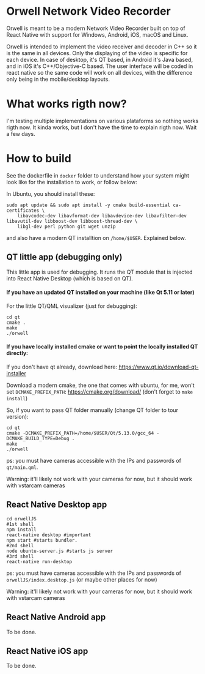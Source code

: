 # Orwell Network Video Recorder

Orwell is meant to be a modern Network Video Recorder built on top of React Native with support for Windows, Android, iOS, macOS and Linux.

Orwell is intended to implement the video receiver and decoder in C++ so it is the same in all devices. Only the displaying of the video is specific for each device. In case of desktop, it's QT based, in Android it's Java based, and in iOS it's C++/Objective-C based. The user interface will be coded in react native so the same code will work on all devices, with the difference only being in the mobile/desktop layouts.

# What works rigth now?

I'm testing multiple implementations on various plataforms so nothing works rigth now. It kinda works, but I don't have the time to explain rigth now. Wait a few days.

# How to build

See the dockerfile in `docker` folder to understand how your system might look like for the installation to work, or follow below:

In Ubuntu, you should install these:

```
sudo apt update && sudo apt install -y cmake build-essential ca-certificates \
    libavcodec-dev libavformat-dev libavdevice-dev libavfilter-dev libavutil-dev libboost-dev libboost-thread-dev \
    libgl-dev perl python git wget unzip 
```

and also have a modern QT installtion on `/home/$USER`. Explained below.

## QT little app (debugging only)

This little app is used for debugging. It runs the QT module that is injected into React Native Desktop (which is based on QT).

#### If you have an updated QT installed on your machine (like Qt 5.11 or later)

For the little QT/QML visualizer (just for debugging):

```
cd qt
cmake .
make
./orwell
```
#### If you have locally installed cmake or want to point the locally installed QT directly:

If you don't have qt already, download here: https://www.qt.io/download-qt-installer

Download a modern cmake, the one that comes with ubuntu, for me, won't set `DCMAKE_PREFIX_PATH`: https://cmake.org/download/ (don't forget to `make install`)

So, if you want to pass QT folder manually (change QT folder to tour version):

```
cd qt
cmake -DCMAKE_PREFIX_PATH=/home/$USER/Qt/5.13.0/gcc_64 -DCMAKE_BUILD_TYPE=Debug .
make
./orwell
```

ps: you must have cameras accessible with the IPs and passwords of `qt/main.qml`.

Warning: it'll likely not work with your cameras for now, but it should work with vstarcam cameras

## React Native Desktop app

```
cd orwellJS
#1st shell
npm install
react-native desktop #important
npm start #starts bundler. 
#2nd shell
node ubuntu-server.js #starts js server
#3rd shell
react-native run-desktop
```

ps: you must have cameras accessible with the IPs and passwords of `orwellJS/index.desktop.js` (or maybe other places for now)

Warning: it'll likely not work with your cameras for now, but it should work with vstarcam cameras

## React Native Android app

To be done.

## React Native iOS app

To be done.
